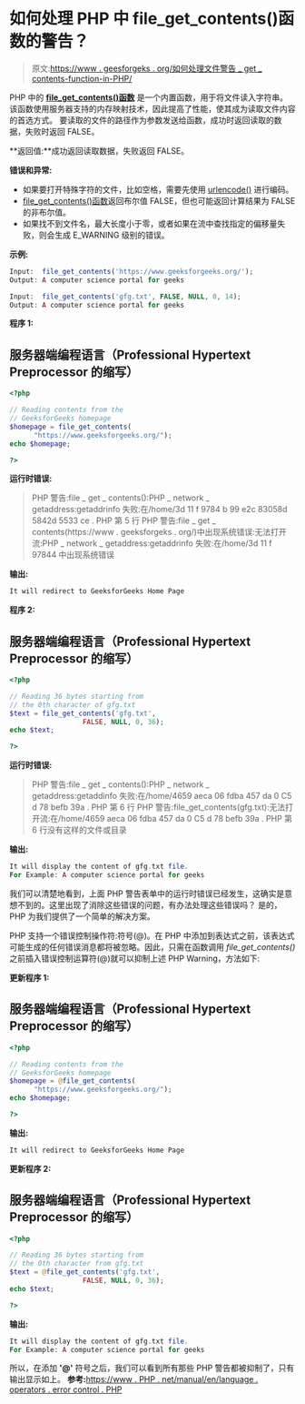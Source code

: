 # 如何处理 PHP 中 file_get_contents()函数的警告？

> 原文:[https://www . geesforgeks . org/如何处理文件警告 _ get _ contents-function-in-PHP/](https://www.geeksforgeeks.org/how-to-handle-the-warning-of-file_get_contents-function-in-php/)

PHP 中的 [**file_get_contents()函数**](https://www.geeksforgeeks.org/php-file_get_contents-function/) 是一个内置函数，用于将文件读入字符串。该函数使用服务器支持的内存映射技术，因此提高了性能，使其成为读取文件内容的首选方式。
要读取的文件的路径作为参数发送给函数，成功时返回读取的数据，失败时返回 FALSE。

**返回值:**成功返回读取数据，失败返回 FALSE。

**错误和异常:**

*   如果要打开特殊字符的文件，比如空格，需要先使用 [urlencode()](https://www.geeksforgeeks.org/php-urlencode-function/) 进行编码。
*   [file_get_contents()函数](https://www.geeksforgeeks.org/php-file_get_contents-function/)返回布尔值 FALSE，但也可能返回计算结果为 FALSE 的非布尔值。
*   如果找不到文件名，最大长度小于零，或者如果在流中查找指定的偏移量失败，则会生成 E_WARNING 级别的错误。

**示例:**

```php
Input:  file_get_contents('https://www.geeksforgeeks.org/');
Output: A computer science portal for geeks

Input:  file_get_contents('gfg.txt', FALSE, NULL, 0, 14);
Output: A computer science portal for geeks
```

**程序 1:**

## 服务器端编程语言（Professional Hypertext Preprocessor 的缩写）

```php
<?php

// Reading contents from the
// GeeksforGeeks homepage
$homepage = file_get_contents(
      "https://www.geeksforgeeks.org/");
echo $homepage;

?>
```

**运行时错误:**

> PHP 警告:file _ get _ contents():PHP _ network _ getaddress:getaddrinfo 失败:在/home/3d 11 f 9784 b 99 e2c 83058d 5842d 5533 ce . PHP 第 5 行
> PHP 警告:file _ get _ contents(https://www . geeksforgeks . org/)中出现系统错误:无法打开流:PHP _ network _ getaddress:getaddrinfo 失败:在/home/3d 11 f 97844 中出现系统错误

**输出:**

```php
It will redirect to GeeksforGeeks Home Page
```

**程序 2:**

## 服务器端编程语言（Professional Hypertext Preprocessor 的缩写）

```php
<?php

// Reading 36 bytes starting from
// the 0th character of gfg.txt
$text = file_get_contents('gfg.txt',
                  FALSE, NULL, 0, 36);
echo $text;

?>
```

**运行时错误:**

> PHP 警告:file _ get _ contents():PHP _ network _ getaddress:getaddinfo 失败:在/home/4659 aeca 06 fdba 457 da 0 C5 d 78 befb 39a . PHP 第 6 行
> PHP 警告:file_get_contents(gfg.txt):无法打开流:在/home/4659 aeca 06 fdba 457 da 0 C5 d 78 befb 39a . PHP 第 6 行没有这样的文件或目录

**输出:**

```php
It will display the content of gfg.txt file.
For Example: A computer science portal for geeks
```

我们可以清楚地看到，上面 PHP 警告表单中的运行时错误已经发生，这确实是意想不到的。这里出现了消除这些错误的问题，有办法处理这些错误吗？
是的，PHP 为我们提供了一个简单的解决方案。

PHP 支持一个错误控制操作符:符号(@)。在 PHP 中添加到表达式之前，该表达式可能生成的任何错误消息都将被忽略。因此，只需在函数调用 *file_get_contents()* 之前插入错误控制运算符(@)就可以抑制上述 PHP Warning，方法如下:

**更新程序 1:**

## 服务器端编程语言（Professional Hypertext Preprocessor 的缩写）

```php
<?php

// Reading contents from the
// GeeksforGeeks homepage
$homepage = @file_get_contents(
      "https://www.geeksforgeeks.org/");
echo $homepage;

?>
```

**输出:**

```php
It will redirect to GeeksforGeeks Home Page
```

**更新程序 2:**

## 服务器端编程语言（Professional Hypertext Preprocessor 的缩写）

```php
<?php

// Reading 36 bytes starting from
// the 0th character from gfg.txt
$text = @file_get_contents('gfg.txt',
                  FALSE, NULL, 0, 36);
echo $text;

?>
```

**输出:**

```php
It will display the content of gfg.txt file.
For Example: A computer science portal for geeks
```

所以，在添加 **'@'** 符号之后，我们可以看到所有那些 PHP 警告都被抑制了，只有输出显示如上。
**参考:**[https://www . PHP . net/manual/en/language . operators . error control . PHP](https://www.php.net/manual/en/language.operators.errorcontrol.php)